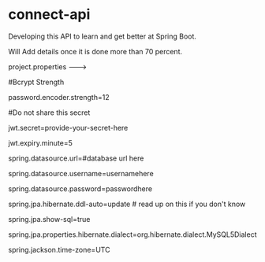 # connect-api
Developing this API to learn and get better at Spring Boot.

Will Add details once it is done more than 70 percent.


project.properties --->

#Bcrypt Strength

password.encoder.strength=12

#Do not share this secret

jwt.secret=provide-your-secret-here

jwt.expiry.minute=5

spring.datasource.url=#database url here

spring.datasource.username=usernamehere

spring.datasource.password=passwordhere

spring.jpa.hibernate.ddl-auto=update   # read up on this if you don't know

spring.jpa.show-sql=true

spring.jpa.properties.hibernate.dialect=org.hibernate.dialect.MySQL5Dialect

spring.jackson.time-zone=UTC
